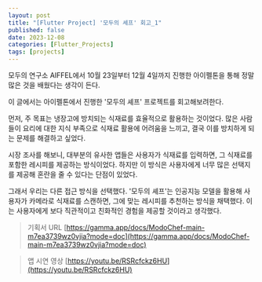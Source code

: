```yaml
---
layout: post
title: "[Flutter Project] '모두의 셰프' 회고_1"
published: false
date: 2023-12-08
categories: [Flutter_Projects]
tags: [projects]
---
```


모두의 연구소 AIFFEL에서 10월 23일부터 12월 4일까지 진행한 아이펠톤을 통해 정말 많은 것을 배웠다는 생각이 든다.

이 글에서는 아이펠톤에서 진행한 '모두의 셰프' 프로젝트를 회고해보려한다.

먼저, 주 목표는 냉장고에 방치되는 식재료를 효율적으로 활용하는 것이었다. 많은 사람들이 요리에 대한 지식 부족으로 식재료 활용에 어려움을 느끼고, 결국 이를 방치하게 되는 문제를 해결하고 싶었다.

시장 조사를 해보니, 대부분의 유사한 앱들은 사용자가 식재료를 입력하면, 그 식재료를 포함한 레시피를 제공하는 방식이었다. 하지만 이 방식은 사용자에게 너무 많은 선택지를 제공해 혼란을 줄 수 있다는 단점이 있었다.

그래서 우리는 다른 접근 방식을 선택했다. '모두의 셰프'는 인공지능 모델을 활용해 사용자가 카메라로 식재료를 스캔하면, 그에 맞는 레시피를 추천하는 방식을 채택했다. 이는 사용자에게 보다 직관적이고 친화적인 경험을 제공할 것이라고 생각했다.


> 기획서 URL [https://gamma.app/docs/ModoChef-main-m7ea3739wz0vjia?mode=doc](https://gamma.app/docs/ModoChef-main-m7ea3739wz0vjia?mode=doc)

> 앱 시연 영상 [https://youtu.be/RSRcfckz6HU](https://youtu.be/RSRcfckz6HU)

<br>
<br>
